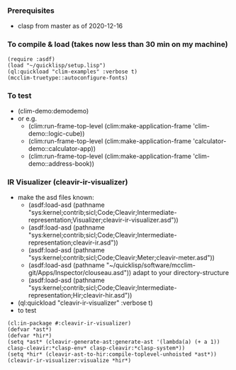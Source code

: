 ### Prerequisites
* clasp from master as of 2020-12-16

### To compile & load (takes now less than 30 min on my machine)
```common-lisp
(require :asdf)
(load "~/quicklisp/setup.lisp")
(ql:quickload "clim-examples" :verbose t)
(mcclim-truetype::autoconfigure-fonts)
````
### To test
* (clim-demo:demodemo) 
* or e.g. 
  * (clim:run-frame-top-level (clim:make-application-frame 'clim-demo::logic-cube))
  * (clim:run-frame-top-level (clim:make-application-frame 'calculator-demo::calculator-app))
  * (clim:run-frame-top-level (clim:make-application-frame 'clim-demo::address-book))
### IR Visualizer (cleavir-ir-visualizer)
* make the asd files known:
  * (asdf:load-asd (pathname "sys:kernel;contrib;sicl;Code;Cleavir;Intermediate-representation;Visualizer;cleavir-ir-visualizer.asd"))
  * (asdf:load-asd (pathname "sys:kernel;contrib;sicl;Code;Cleavir;Intermediate-representation;cleavir-ir.asd"))
  * (asdf:load-asd (pathname "sys:kernel;contrib;sicl;Code;Cleavir;Meter;cleavir-meter.asd"))
  * (asdf:load-asd (pathname "~/quicklisp/software/mcclim-git/Apps/Inspector/clouseau.asd")) adapt to your directory-structure
  * (asdf:load-asd (pathname "sys:kernel;contrib;sicl;Code;Cleavir;Intermediate-representation;Hir;cleavir-hir.asd"))
* (ql:quickload "cleavir-ir-visualizer" :verbose t)
* to test
```common-lisp
(cl:in-package #:cleavir-ir-visualizer)
(defvar *ast*)
(defvar *hir*)
(setq *ast* (cleavir-generate-ast:generate-ast '(lambda(a) (+ a 1)) clasp-cleavir:*clasp-env* clasp-cleavir:*clasp-system*))
(setq *hir* (cleavir-ast-to-hir:compile-toplevel-unhoisted *ast*))
(cleavir-ir-visualizer:visualize *hir*)
````
